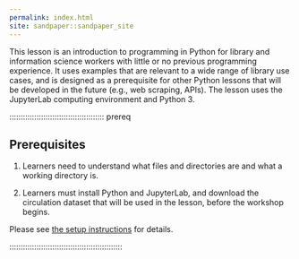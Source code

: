 ```yaml
---
permalink: index.html
site: sandpaper::sandpaper_site
---
```


This lesson is an introduction to programming in Python
for library and information science workers with little or no previous programming experience. It uses examples that are relevant to a wide range of library use cases, and is designed as a prerequisite for other Python lessons that will be developed in the future (e.g., web scraping, APIs). The lesson uses the JupyterLab computing environment and Python 3.

::::::::::::::::::::::::::::::::::::::::::  prereq

## Prerequisites

1. Learners need to understand what files and directories are and
  what a working directory is.

2. Learners must install Python and JupyterLab, and download the circulation dataset that will be used in the lesson, before the workshop begins.
  
  Please see [the setup instructions](learners/setup.md)
  for details.
  

::::::::::::::::::::::::::::::::::::::::::::::::::


